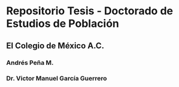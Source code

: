# Repositorio Tesis - Doctorado de Estudios de Población 
## El Colegio de México A.C.

### Andrés Peña M.
### Dr. Victor Manuel García Guerrero
